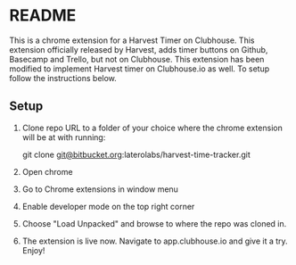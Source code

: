 # README

This is a chrome extension for a Harvest Timer on Clubhouse. This extension officially released by Harvest, adds timer buttons on Github, Basecamp and Trello, but not on Clubhouse. This extension has been modified to implement Harvest timer on Clubhouse.io as well. To setup follow the instructions below.

## Setup

1. Clone repo URL to a folder of your choice where the chrome extension will be at with running:

    git clone git@bitbucket.org:laterolabs/harvest-time-tracker.git

2. Open chrome
3. Go to Chrome extensions in window menu
4. Enable developer mode on the top right corner
5. Choose "Load Unpacked" and browse to where the repo was cloned in.
6. The extension is live now. Navigate to app.clubhouse.io and give it a try. Enjoy!
